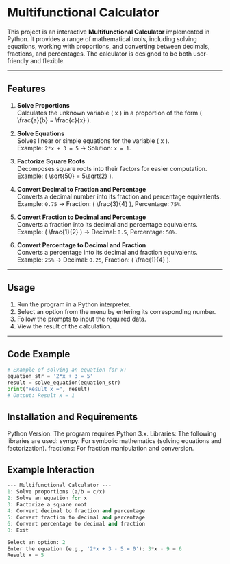 # Multifunctional Calculator

This project is an interactive **Multifunctional Calculator** implemented in Python. It provides a range of mathematical tools, including solving equations, working with proportions, and converting between decimals, fractions, and percentages. The calculator is designed to be both user-friendly and flexible.

---

## Features

1. **Solve Proportions**  
   Calculates the unknown variable \( x \) in a proportion of the form \( \frac{a}{b} = \frac{c}{x} \).

2. **Solve Equations**  
   Solves linear or simple equations for the variable \( x \).  
   Example: `2*x + 3 = 5` → Solution: `x = 1`.

3. **Factorize Square Roots**  
   Decomposes square roots into their factors for easier computation.  
   Example: \( \sqrt{50} = 5\sqrt{2} \).

4. **Convert Decimal to Fraction and Percentage**  
   Converts a decimal number into its fraction and percentage equivalents.  
   Example: `0.75` → Fraction: \( \frac{3}{4} \), Percentage: `75%`.

5. **Convert Fraction to Decimal and Percentage**  
   Converts a fraction into its decimal and percentage equivalents.  
   Example: \( \frac{1}{2} \) → Decimal: `0.5`, Percentage: `50%`.

6. **Convert Percentage to Decimal and Fraction**  
   Converts a percentage into its decimal and fraction equivalents.  
   Example: `25%` → Decimal: `0.25`, Fraction: \( \frac{1}{4} \).

---

## Usage

1. Run the program in a Python interpreter.
2. Select an option from the menu by entering its corresponding number.
3. Follow the prompts to input the required data.
4. View the result of the calculation.

---

## Code Example

```python
# Example of solving an equation for x:
equation_str = '2*x + 3 = 5'
result = solve_equation(equation_str)
print("Result x =", result)
# Output: Result x = 1
```

## Installation and Requirements
Python Version: The program requires Python 3.x.
Libraries: The following libraries are used:
sympy: For symbolic mathematics (solving equations and factorization).
fractions: For fraction manipulation and conversion.

## Example Interaction
```python
--- Multifunctional Calculator ---
1: Solve proportions (a/b = c/x)
2: Solve an equation for x
3: Factorize a square root
4: Convert decimal to fraction and percentage
5: Convert fraction to decimal and percentage
6: Convert percentage to decimal and fraction
0: Exit

Select an option: 2
Enter the equation (e.g., '2*x + 3 - 5 = 0'): 3*x - 9 = 6
Result x = 5
```
